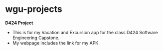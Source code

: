 # wgu-projects

**D424 Project**
- This is for my Vacation and Excursion app for the class D424 Software Engineering Capstone.
- My webpage includes the link for my APK
